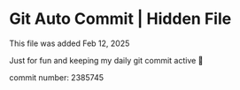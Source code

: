# Git Auto Commit | Hidden File

This file was added Feb 12, 2025

Just for fun and keeping my daily git commit active 🤪

commit number: 2385745

